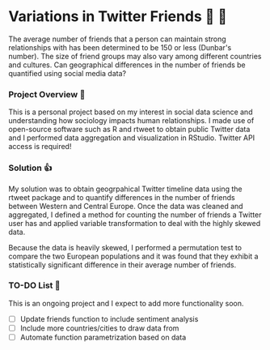 # Variations in Twitter Friends :baby_chick: :baby_chick:

The average number of friends that a person can maintain strong relationships with has been determined to be 150 or less (Dunbar's number). The size of friend groups may also vary among different countries and cultures. Can geographical differences in the number of friends be quantified using social media data?

### Project Overview :eyes:

This is a personal project based on my interest in social data science and understanding how sociology impacts human relationships. I made use of open-source software such as R and rtweet to obtain public Twitter data and I performed data aggregation and visualization in RStudio. Twitter API access is required!

### Solution :thumbsup:

My solution was to obtain geogrpahical Twitter timeline data using the rtweet package and to quantify differences in the number of friends between Western and Central Europe. Once the data was cleaned and aggregated, I defined a method for counting the number of friends a Twitter user has and applied variable transformation to deal with the highly skewed data.

Because the data is heavily skewed, I performed a permutation test to compare the two European populations and it was found that they exhibit a statistically significant difference in their average number of friends.

### TO-DO List :hatching_chick:

This is an ongoing project and I expect to add more functionality soon.

- [ ] Update friends function to include sentiment analysis
- [ ] Include more countries/cities to draw data from
- [ ] Automate function parametrization based on data

